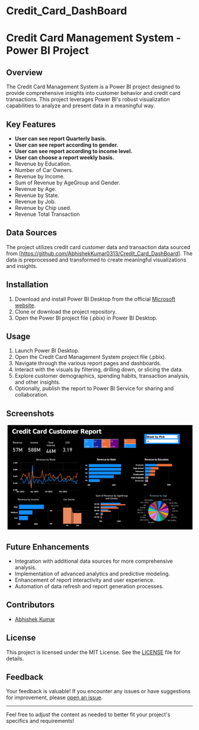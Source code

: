 # Credit_Card_DashBoard


# Credit Card Management System - Power BI Project

## Overview

The Credit Card Management System is a Power BI project designed to provide comprehensive insights into customer behavior and credit card transactions. This project leverages Power BI's robust visualization capabilities to analyze and present data in a meaningful way.

## Key Features

- **User can see report Quarterly basis.**
- **User can see report according to gender.**
- **User can see report according to income level.**
- **User can choose a report weekly basis.**
- Revenue by Education.
- Number of Car Owners.
- Revenue by Income.
- Sum of Revenue by AgeGroup and Gender.
- Revenue by Age.
- Revenue by State.
- Revenue by Job.
- Revenue by Chip used.
- Revenue Total Transaction
  

## Data Sources

The project utilizes credit card customer data and transaction data sourced from [https://github.com/AbhishekKumar0313/Credit_Card_DashBoard]. The data is preprocessed and transformed to create meaningful visualizations and insights.

## Installation

1. Download and install Power BI Desktop from the official [Microsoft website](https://powerbi.microsoft.com/en-us/desktop/).
2. Clone or download the project repository.
3. Open the Power BI project file (.pbix) in Power BI Desktop.

## Usage

1. Launch Power BI Desktop.
2. Open the Credit Card Management System project file (.pbix).
3. Navigate through the various report pages and dashboards.
4. Interact with the visuals by filtering, drilling down, or slicing the data.
5. Explore customer demographics, spending habits, transaction analysis, and other insights.
6. Optionally, publish the report to Power BI Service for sharing and collaboration.

## Screenshots
![Alt Text](https://github.com/AbhishekKumar0313/Credit_Card_DashBoard/blob/main/Screenshot%202024-05-11%20223334.png)

## Future Enhancements

- Integration with additional data sources for more comprehensive analysis.
- Implementation of advanced analytics and predictive modeling.
- Enhancement of report interactivity and user experience.
- Automation of data refresh and report generation processes.

## Contributors

- [Abhishek Kumar](https://github.com/AbhishekKumar0313)
## License

This project is licensed under the MIT License. See the [LICENSE](LICENSE) file for details.

## Feedback

Your feedback is valuable! If you encounter any issues or have suggestions for improvement, please [open an issue](https://github.com/your-username/credit-card-management-system/issues).

---

Feel free to adjust the content as needed to better fit your project's specifics and requirements!
